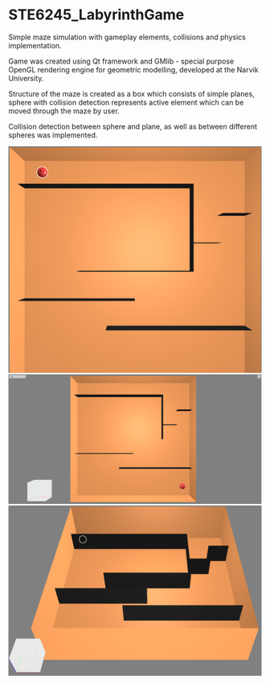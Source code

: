 # STE6245_LabyrinthGame
Simple maze simulation with gameplay elements, collisions and physics implementation.

Game was created using Qt framework and GMlib - special purpose OpenGL rendering engine for geometric modelling, developed at the Narvik University.

Structure of the maze is created as a box which consists of simple planes, sphere with collision detection represents active element which can be moved through the maze by user.

Collision detection between sphere and plane, as well as between different spheres was implemented.

![Start position](https://github.com/BlindBird993/STE6245_LabyrinthGame/blob/Screenshots/maze_1.png)
![Moving](https://github.com/BlindBird993/STE6245_LabyrinthGame/blob/Screenshots/maze_2.png)
![Walls positioning](https://github.com/BlindBird993/STE6245_LabyrinthGame/blob/Screenshots/maze_3.png)
